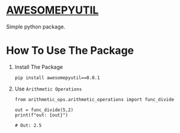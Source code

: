 # [AWESOMEPYUTIL](https://pypi.org/project/awesomepyutil/0.0.1/)

Simple python package.

# How To Use The Package

1. Install The Package
    ```shell
    pip install awesomepyutil==0.0.1
    ```
2. Use `Arithmetic Operations`
    ```shell
    from arithmetic_ops.arithmetic_operations import func_divide

    out = func_divide(5,2)
    print(f"out: {out}")

    # Out: 2.5
    ```



